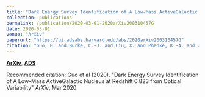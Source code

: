 ```yaml
---
title: "Dark Energy Survey Identification of A Low-Mass ActiveGalactic Nucleus at Redshift 0.823 from Optical Variability"
collection: publications
permalink: /publication/2020-03-01-2020arXiv200310457G
date: 2020-03-01
venue: "ArXiv"
paperurl: "https://ui.adsabs.harvard.edu/abs/2020arXiv200310457G"
citation: "Guo, H. and Burke, C.~J. and Liu, X. and Phadke, K.~A. and Zhang, K. and Chen, Y. -C. and Lidman, C. and Shen, Y. and Morganson, E. and Aguena, M. and Allam, S. and Avila, S. and Bertin, E. and Brooks, D. and CarneroRosell, A. and Carollo, D. and CarrascoKind, M. and Costanzi, M. and daCosta, L.~N. and DeVicente, J. and Desai, S. and Doel, P. and Eifler, T.~F. and Everett, S. and Garc'ia-Bellido, J. and Gaztanaga, E. and Gerdes, D.~W. and Gruen, D. and Gruendl, R.~A. and Gschwend, J. and Gutierrez, G. and Hinton, S.~R. and Hollowood, D.~L. and Honscheid, K. and James, D.~J. and Kuehn, K. and Lima, M. and Maia, M.~A.~G. and Menanteau, F. and Miquel, R. and Moller, A. and Ogand o, R.~L.~C. and Palmese, A. and Paz-Chinch'on, F. and Plazas, A.~A. and Romer, A.~K. and Roodman, A. and Sanchez, E. and Scarpine, V. and Schubnell, M. and Serrano, S. and Smith, M. and Soares-Santos, M. and Sommer, N.~E. and Suchyta, E. and Swanson, M.~E.~C. and Tarle, G. and Tucker, B.~E. and Varga, T.~N. and DES Collaboration. &quot;Dark Energy Survey Identification of A Low-Mass ActiveGalactic Nucleus at Redshift 0.823 from Optical Variability.&quot; <i>ArXiv</i>, Mar 2020"
---
```


[**ArXiv**](https://arxiv.org/abs/2003.10457), [**ADS**](https://ui.adsabs.harvard.edu/abs/2020arXiv200310457G)

Recommended citation: Guo et al (2020). "Dark Energy Survey Identification of A Low-Mass ActiveGalactic Nucleus at Redshift 0.823 from Optical Variability" <i>ArXiv</i>, Mar 2020
